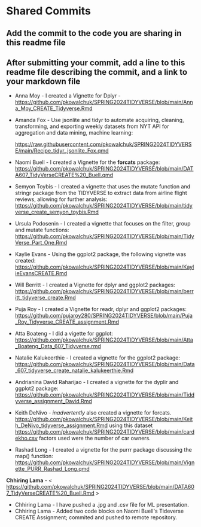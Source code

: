 # Shared Commits

## Add the commit to the code you are sharing in this readme file

## After submitting your commit, add a line to this readme file describing the commit, and a link to your markdown file

-   Anna Moy - I created a Vignette for Dplyr - <https://github.com/pkowalchuk/SPRING2024TIDYVERSE/blob/main/Anna_Moy_CREATE_Tidyverse.Rmd>

-   Amanda Fox - Use jsonlite and tidyr to automate acquiring, cleaning, transforming, and exporting weekly datasets from NYT API for aggregation and data mining, machine learning:

    <https://raw.githubusercontent.com/pkowalchuk/SPRING2024TIDYVERSE/main/Recipe_tidyr_jsonlite_Fox.qmd>

-   Naomi Buell - I created a Vignette for the **forcats** package: <https://github.com/pkowalchuk/SPRING2024TIDYVERSE/blob/main/DATA607_TidyVerseCREATE%20_Buell.qmd>

-   Semyon Toybis - I created a vignette that uses the mutate function and stringr package from the TIDYVERSE to extract data from airline flight reviews, allowing for further analysis: <https://github.com/pkowalchuk/SPRING2024TIDYVERSE/blob/main/tidyverse_create_semyon_toybis.Rmd>

-   Ursula Podosenin - I created a vignette that focuses on the filter, group and mutate functions: <https://github.com/pkowalchuk/SPRING2024TIDYVERSE/blob/main/TidyVerse_Part_One.Rmd>

-   Kaylie Evans - Using the ggplot2 package, the following vignette was created: <https://github.com/pkowalchuk/SPRING2024TIDYVERSE/blob/main/KaylieEvansCREATE.Rmd>

-   Will Berritt - I created a Vignette for dplyr and ggplot2 packages: <https://github.com/pkowalchuk/SPRING2024TIDYVERSE/blob/main/berritt_tidyverse_create.Rmd>

-   Puja Roy - I created a Vignette for readr, dplyr and ggplot2 packages: <https://github.com/pujaroy280/SPRING2024TIDYVERSE/blob/main/Puja_Roy_Tidyverse_CREATE_assignment.Rmd>

-   Atta Boateng - I did a vigette for ggplot: <https://github.com/pkowalchuk/SPRING2024TIDYVERSE/blob/main/Atta_Boateng_Data_607_Tidyverse.rmd>

-   Natalie Kalukeerthie - I created a vignette for the ggplot2 package: <https://github.com/pkowalchuk/SPRING2024TIDYVERSE/blob/main/Data_607_tidyverse_create_natalie_kalukeerthie.Rmd>

-   Andrianina David Raharijao - I created a vignette for the dyplir and ggplot2 package: <https://github.com/pkowalchuk/SPRING2024TIDYVERSE/blob/main/Tiddyverse_assignment_David.Rmd>

-   Keith DeNivo - *inadvertently* also created a vignette for forcats. <https://github.com/pkowalchuk/SPRING2024TIDYVERSE/blob/main/Keith_DeNivo_tidyverse_assignment.Rmd> using this dataset <https://github.com/pkowalchuk/SPRING2024TIDYVERSE/blob/main/cardekho.csv> factors used were the number of car owners.

-   Rashad Long - I created a vignette for the purrr package discussing the map() function: <https://github.com/pkowalchuk/SPRING2024TIDYVERSE/blob/main/Vignette_PURR_Rashad_Long.qmd> <br />

**Chhiring Lama** - < https://github.com/pkowalchuk/SPRING2024TIDYVERSE/blob/main/DATA607_TidyVerseCREATE%20_Buell.Rmd > 
- Chhiring Lama - I have pushed a .jpg and .csv file for ML presentation. <br />
- Chhiring Lama - Added two code blocks on Naomi Buell's Tideverse CREATE Assignment; commited and pushed to remote repository. 
